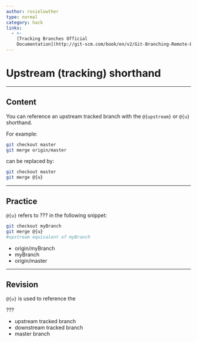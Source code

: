 ```yaml
---
author: rosielowther
type: normal
category: hack
links:
  - >-
    [Tracking Branches Official
    Documentation](http://git-scm.com/book/en/v2/Git-Branching-Remote-Branches#_tracking_branches){website}
---
```


# Upstream (tracking) shorthand


---

## Content

You can reference an upstream tracked branch with the `@{upstream}` or `@{u}` shorthand. 

For example:

```bash
git checkout master
git merge origin/master
```

can be replaced by:

```bash
git checkout master
git merge @{u}
```


---

## Practice

`@{u}` refers to ??? in the following snippet:

```bash
git checkout myBranch
git merge @{u}
#upstream equivalent of myBranch
```

* origin/myBranch
* myBranch
* origin/master


---

## Revision

`@{u}` is used to reference the 

???

* upstream tracked branch
* downstream tracked branch
* master branch
